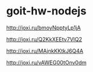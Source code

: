 # goit-hw-nodejs

http://joxi.ru/bmoyNpptyLp1jA

http://joxi.ru/Q2KkXEEtv7VlQ2

http://joxi.ru/MAjnkKKtkJ6Q4A

http://joxi.ru/vAWEG00tOnv0dm
